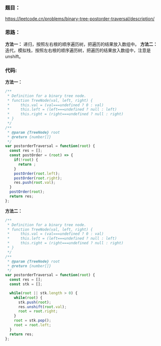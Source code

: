 ### **题目：**
https://leetcode.cn/problems/binary-tree-postorder-traversal/description/

### **思路：** 
**方法一：** 递归，按照左右根的顺序遍历树，把遍历的结果放入数组中。
**方法二：** 迭代，模拟栈，按照左右根的顺序遍历树，把遍历的结果放入数组中，注意是unshift。

### **代码:**
**方法一：**
```js
/**
 * Definition for a binary tree node.
 * function TreeNode(val, left, right) {
 *     this.val = (val===undefined ? 0 : val)
 *     this.left = (left===undefined ? null : left)
 *     this.right = (right===undefined ? null : right)
 * }
 */
/**
 * @param {TreeNode} root
 * @return {number[]}
 */
var postorderTraversal = function(root) {
  const res = [];
  const postOrder = (root) => {
    if(!root) {
      return ;
    }
    postOrder(root.left);
    postOrder(root.right);
    res.push(root.val);
  }
  postOrder(root);
  return res;
};
```

**方法二：**
```js
/**
 * Definition for a binary tree node.
 * function TreeNode(val, left, right) {
 *     this.val = (val===undefined ? 0 : val)
 *     this.left = (left===undefined ? null : left)
 *     this.right = (right===undefined ? null : right)
 * }
 */
/**
 * @param {TreeNode} root
 * @return {number[]}
 */
var postorderTraversal = function(root) {
  const res = [];
  const stk = [];

  while(root || stk.length > 0) {
    while(root) {
      stk.push(root);
      res.unshift(root.val);
      root = root.right;
    }
    root = stk.pop();
    root = root.left;
  }
  return res;
};
```